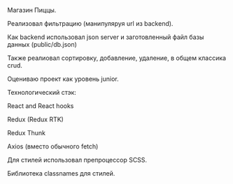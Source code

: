 Магазин Пиццы. 

Реализовал фильтрацию (манипуляруя url из backend).

Как backend использовал json server и заготовленный файл базы данных (public/db.json)

Также реалиовал сортировку, добавление, удаление, в общем классика crud.

Оцениваю проект как уровень junior.


Технологический стэк: 

React and React hooks 

Redux (Redux RTK)

Redux Thunk 

Axios (вместо обычного fetch)

Для стилей использовал препроцессор SCSS. 

Библиотека classnames для стилей. 




